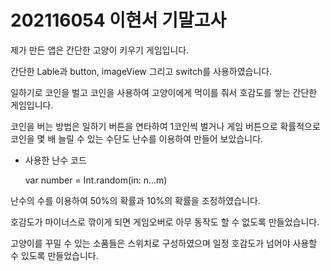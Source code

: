 # 202116054 이현서 기말고사

제가 만든 앱은 간단한 고양이 키우기 게임입니다.

간단한 Lable과 button, imageView 그리고 switch를 사용하였습니다.

일하기로 코인을 벌고 코인을 사용하여 고양이에게 먹이를 줘서 호감도를 쌓는 간단한 게임입니다.

코인을 버는 방법은 일하기 버튼을 연타하여 1코인씩 벌거나 게임 버튼으로 확률적으로 코인을 몇 배 늘릴 수 있는 수단도 난수를 이용하여 만들어 보았습니다.

* 사용한 난수 코드 

  var number = Int.random(in: n...m)

난수의 수를 이용하여 50%의 확률과 10%의 확률을 조정하였습니다.

호감도가 마이너스로 깎이게 되면 게임오버로 아무 동작도 할 수 없도록 만들었습니다.

고양이를 꾸밀 수 있는 소품들은 스위치로 구성하였으며 일정 호감도가 넘어야 사용할 수 있도록 만들었습니다.
